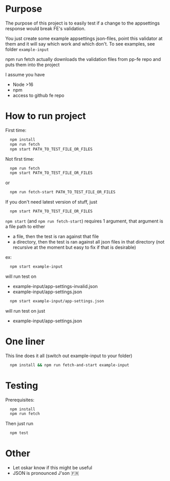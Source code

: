 # Purpose

The purpose of this project is to easily test if a change to the appsettings response would break FE's validation.

You just create some example appsettings json-files, point this validator at them and it will say which work and which don't. To see examples, see folder `example-input`

npm run fetch actually downloads the validation files from pp-fe repo and puts them into the project

I assume you have

- Node >16
- npm
- access to github fe repo

# How to run project

First time:

```bash
  npm install
  npm run fetch
  npm start PATH_TO_TEST_FILE_OR_FILES
```

Not first time:

```bash
  npm run fetch
  npm start PATH_TO_TEST_FILE_OR_FILES
```

or

```bash
  npm run fetch-start PATH_TO_TEST_FILE_OR_FILES
```

If you don't need latest version of stuff, just

```bash
  npm start PATH_TO_TEST_FILE_OR_FILES
```

`npm start` (and `npm run fetch-start`) requires 1 argument, that argument is a file path to either

- a file, then the test is ran against that file
- a directory, then the test is ran against all json files in that directory (not recursive at the moment but easy to fix if that is desirable)

ex:

```bash
  npm start example-input
```

will run test on

- example-input/app-settings-invalid.json
- example-input/app-settings.json

```bash
  npm start example-input/app-settings.json
```

will run test on just

- example-input/app-settings.json

# One liner

This line does it all (switch out example-input to your folder)

```bash
  npm install && npm run fetch-and-start example-input
```

# Testing

Prerequisites:

```bash
  npm install
  npm run fetch
```

Then just run

```bash
  npm test
```

# Other

- Let oskar know if this might be useful
- JSON is pronounced J'son 🇫🇷
